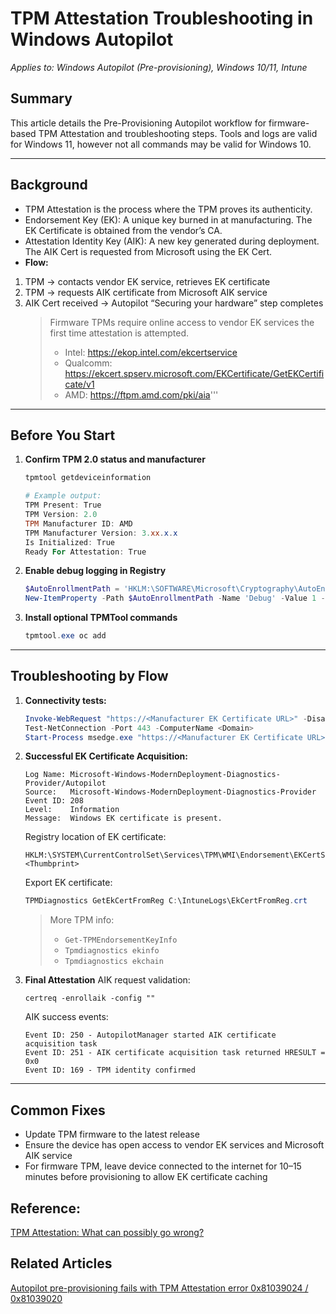 # TPM Attestation Troubleshooting in Windows Autopilot
*Applies to: Windows Autopilot (Pre-provisioning), Windows 10/11, Intune*

## Summary
This article details the Pre-Provisioning Autopilot workflow for firmware-based TPM Attestation and troubleshooting steps. Tools and logs are valid for Windows 11, however not all commands may be valid for Windows 10.

---

## Background
- TPM Attestation is the process where the TPM proves its authenticity.
- Endorsement Key (EK): A unique key burned in at manufacturing. The EK Certificate is obtained from the vendor’s CA.
- Attestation Identity Key (AIK): A new key generated during deployment. The AIK Cert is requested from Microsoft using the EK Cert.
- **Flow:**
1. TPM → contacts vendor EK service, retrieves EK certificate
2. TPM → requests AIK certificate from Microsoft AIK service
3. AIK Cert received → Autopilot “Securing your hardware” step completes
   > Firmware TPMs require online access to vendor EK services the first time attestation is attempted.
   > - Intel: https://ekop.intel.com/ekcertservice
   > - Qualcomm: https://ekcert.spserv.microsoft.com/EKCertificate/GetEKCertificate/v1
   > - AMD: https://ftpm.amd.com/pki/aia'''

---

## Before You Start

1. **Confirm TPM 2.0 status and manufacturer**
   ```powershell
   tpmtool getdeviceinformation

   # Example output:
   TPM Present: True
   TPM Version: 2.0
   TPM Manufacturer ID: AMD
   TPM Manufacturer Version: 3.xx.x.x
   Is Initialized: True
   Ready For Attestation: True

2. **Enable debug logging in Registry**
   ```powershell
   $AutoEnrollmentPath = 'HKLM:\SOFTWARE\Microsoft\Cryptography\AutoEnrollment'
   New-ItemProperty -Path $AutoEnrollmentPath -Name 'Debug' -Value 1 -PropertyType DWORD

3. **Install optional TPMTool commands**
   ```powershell
   tpmtool.exe oc add

---

## Troubleshooting by Flow
1. **Connectivity tests:**
   ```powershell
   Invoke-WebRequest "https://<Manufacturer EK Certificate URL>" -DisableKeepAlive
   Test-NetConnection -Port 443 -ComputerName <Domain>
   Start-Process msedge.exe "https://<Manufacturer EK Certificate URL>"
   ```
2. **Successful EK Certificate Acquisition:**
   ```
   Log Name: Microsoft-Windows-ModernDeployment-Diagnostics-Provider/Autopilot
   Source:   Microsoft-Windows-ModernDeployment-Diagnostics-Provider
   Event ID: 208
   Level:    Information
   Message:  Windows EK certificate is present.
   ```

   Registry location of EK certificate:
   ```
   HKLM:\SYSTEM\CurrentControlSet\Services\TPM\WMI\Endorsement\EKCertStore\Certificates\<Thumbprint>
   ```
   Export EK certificate:
   ```powershell
   TPMDiagnostics GetEkCertFromReg C:\IntuneLogs\EkCertFromReg.crt
   ```

      > More TPM info:  
      > - `Get-TPMEndorsementKeyInfo`  
      > - `Tpmdiagnostics ekinfo`  
      > - `Tpmdiagnostics ekchain`  


3. **Final Attestation**
   AIK request validation:
   ```
   certreq -enrollaik -config ""
   ```

   AIK success events:
   ```
   Event ID: 250 - AutopilotManager started AIK certificate acquisition task
   Event ID: 251 - AIK certificate acquisition task returned HRESULT = 0x0
   Event ID: 169 - TPM identity confirmed
   ```
---

## Common Fixes
- Update TPM firmware to the latest release
- Ensure the device has open access to vendor EK services and Microsoft AIK service
- For firmware TPM, leave device connected to the internet for 10–15 minutes before provisioning to allow EK certificate caching

## Reference:
[TPM Attestation: What can possibly go wrong?](https://oofhours.com/2019/07/09/tpm-attestation-what-can-possibly-go-wrong/)

## Related Articles
[Autopilot pre-provisioning fails with TPM Attestation error 0x81039024 / 0x81039020](faqs\intune\autopilot\errors\81039020.md)



